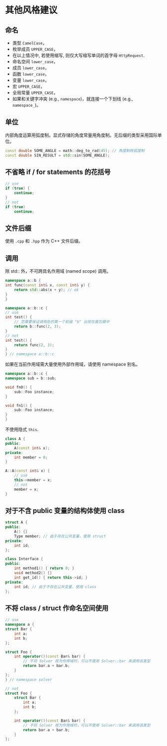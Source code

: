 # 其他风格建议

## 命名

 * 类型 `CamelCase`，
 * 枚举成员 `UPPER_CASE`，
 * 在以上情况中, 若使用缩写, 则仅大写缩写单词的首字母 `HttpRequest`.
 * 命名空间 `lower_case`，
 * 成员 `lower_case`，
 * 函数 `lower_case`，
 * 变量 `lower_case`，
 * 宏 `UPPER_CASE`，
 * 全局常量 `UPPER_CASE`，
* 如果和关键字冲突 (e.g., `namespace`)，就连接一个下划线 (e.g., `namespace_`)。

## 单位

内部角度运算用弧度制。显式存储的角度常量用角度制。无后缀的类型采用国际单位。

```cpp
const double SOME_ANGLE = math::deg_to_rad(45); // 角度制转弧度制
const double SIN_RESULT = std::sin(SOME_ANGLE);
```

## 不省略 if / for statements 的花括号

```cpp
// use
if (true) {
    continue;
}
// not
if (true)
    continue;
```

## 文件后缀

使用 `.cpp` 和 `.hpp` 作为 C++ 文件后缀。


## 调用

除 std:: 外，不可跨具名作用域 (named scope) 调用。

```cpp
namespace a::b {
int func(const int& x, const int& y) {  
    return std::abs(x + y); // ok
}
}

namespace a::b::c {
// use
int test() {
    // 您需要保证调用处的第一个前缀 "b" 出现在面包屑中
    return b::func(2, 3);
}
// not
int test() {
    return func(2, 3);
}
} // namespace a::b::c
```

如果在当前作用域需大量使用外部作用域，请使用 namespace 别名。

```cpp
namespace a::b::c {
namespace sub = b::sub;

void fn0() {
    sub::Foo instance;
}

void fn1() {
    sub::Foo instance;
}
}
```

不使用隐式 `this`.

```cpp
class A {
public:
    A(const int& x);
private: 
    int member = 0;
}

A::A(const int& x) {
    // use
    this->member = x;
    // not
    member = x;
}
```

## 对于不含 public 变量的结构体使用 class

```cpp
struct A {
public:
    A() {}
    Type member; // 由于存在公共变量，使用 struct
private:
    int id;
};

class Interface {
public:
    int method1() { return 0; }
    void method2() {}
    int get_id() { return this->id; }
private:
    int id; // 由于不存在公共变量，使用 class
};
```

## 不将 class / struct 作命名空间使用

```cpp
// use
namespace a {
struct Bar {
    int a;
    int b;
};

struct Foo {
    int operator()(const Bar& bar) {
        // 不将 Solver 视为作用域时，可以不使用 Solver::bar 来调用该类型
        return bar.a + bar.b;
    }
};
} // namespace solver

// not
struct Foo {
    struct Bar {
        int a;
        int b;
    };

    int operator()(const Bar& bar) {
        // 不将 Solver 视为作用域时，可以不使用 Solver::bar 来调用该类型
        return bar.a + bar.b;
    }
};
```
